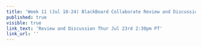 ```yaml
---
title: 'Week 11 (Jul 18-24) BlackBoard Collaborate Review and Discussion'
published: true
visible: true
link_text: 'Review and Discussion Thur Jul 23rd 2:30pm PT'
link_url: ''
---
```

